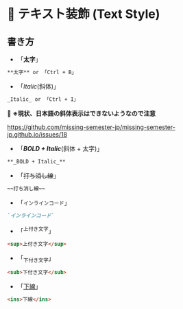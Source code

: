 # 📌 テキスト装飾 (Text Style)

## 書き方

- 「**太字**」
```markdown
**太字** or 「Ctrl + B」
```

- 「_Italic_(斜体)」
```markdown
_Italic_ or 「Ctrl + I」
```
🚨 **※現状、日本語の斜体表示はできないようなので注意**

https://github.com/missing-semester-jp/missing-semester-jp.github.io/issues/18

- 「**_BOLD + Italic_**(斜体 + 太字)」
```markdown
**_BOLD + Italic_**
```

- 「~~打ち消し線~~」
```markdown
~~打ち消し線~~
```
- 「`インラインコード`」
```markdown
`インラインコード`
```

- 「<sup>上付き文字</sup>」
```markdown
<sup>上付き文字</sup>
```
- 「<sub>下付き文字</sub>」
```markdown
<sub>下付き文字</sub>
```
- 「<ins>下線</ins>」
```markdown
<ins>下線</ins>
```

